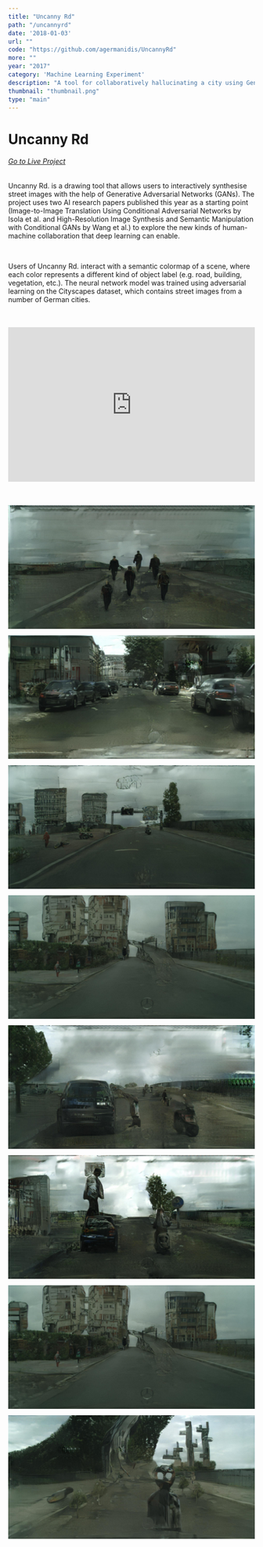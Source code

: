 ```yaml
---
title: "Uncanny Rd"
path: "/uncannyrd"
date: '2018-01-03'
url: ""
code: "https://github.com/agermanidis/UncannyRd"
more: ""
year: "2017"
category: 'Machine Learning Experiment'
description: "A tool for collaboratively hallucinating a city using Generative Adversarial Neural Networks. In collaboration with Anastasis Germanidis."
thumbnail: "thumbnail.png"
type: "main"
---
```


# Uncanny Rd

<a href='http://uncannyroad.com/'><h6>Go to Live Project</h6></a>

Uncanny Rd. is a drawing tool that allows users to interactively synthesise street images with the help of Generative Adversarial Networks (GANs). The project uses two AI research papers published this year as a starting point (Image-to-Image Translation Using Conditional Adversarial Networks by Isola et al. and High-Resolution Image Synthesis and Semantic Manipulation with Conditional GANs by Wang et al.) to explore the new kinds of human-machine collaboration that deep learning can enable.

<br/>

Users of Uncanny Rd. interact with a semantic colormap of a scene, where each color represents a different kind of object label (e.g. road, building, vegetation, etc.). The neural network model was trained using adversarial learning on the Cityscapes dataset, which contains street images from a number of German cities.

<div style="padding:62.5% 0 0 0;position:relative;margin:3rem 0px 3rem 0px;"><iframe src="https://player.vimeo.com/video/250328464?color=ffffff&title=0&byline=0&portrait=0" style="position:absolute;top:0;left:0;width:100%;height:100%;" frameborder="0" webkitallowfullscreen mozallowfullscreen allowfullscreen></iframe></div></script>


<div style='margin: 10px 0px 0rem 0px;'>
  <img src='./01.jpg' src='Uncanny demo'>
</div>

<div style='margin: 10px 0px 0rem 0px;'>
  <img src='./02.jpg' src='Uncanny demo'>
</div>

<div style='margin: 10px 0px 0px 0px;'>
  <img src='./03.jpg' src='Uncanny demo'>
</div>

<div style='margin: 10px 0px 0px 0px;'>
  <img src='./04.jpg' src='Uncanny demo'>
</div>

<div style='margin: 10px 0px 0px 0px;'>
  <img src='./05.jpg' src='Uncanny demo'>
</div>

<div style='margin: 10px 0px 0px 0px;'>
  <img src='./06.jpg' src='Uncanny demo'>
</div>

<div style='margin: 10px 0px 0px 0px;'>
  <img src='./07.jpg' src='Uncanny demo'>
</div>

<div style='margin: 10px 0px 0px 0px;'>
  <img src='./08.jpg' src='Uncanny demo'>
</div>